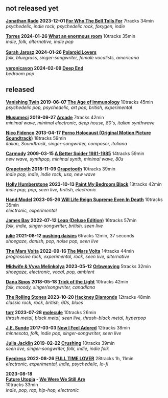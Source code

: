 ## not released yet

**[Jonathan Rado](https://www.last.fm/music/Jonathan+Rado) 2023-12-01 [For Who The Bell Tolls For](https://music.youtube.com/playlist?list=OLAK5uy_mRSndQ8vO9hkbQm8wlv9EMBbRS2GhIEjM)** 7tracks 34min  
*psychedelic, indie rock, psychedelic rock, foxygen, indie*

**[Torres](https://www.last.fm/music/Torres) 2024-01-26 [What an enormous room](https://music.youtube.com/playlist?list=OLAK5uy_nspNBxn0XQNafAnqzMQFrc7ZVj1HMDb3w)** 10tracks 35min  
*indie, folk, alternative, indie pop*

**[Sarah Jarosz](https://www.last.fm/music/Sarah+Jarosz) 2024-01-26 [Polaroid Lovers](https://music.youtube.com/search?q=Sarah+Jarosz+Polaroid+Lovers)** <a href="https://sarahjarosz.bandcamp.com/album/polaroid-lovers" title="bandcamp"><img src="https://s4.bcbits.com/img/favicon/apple-touch-icon.png" width="16" height="16"></a>  
*folk, bluegrass, singer-songwriter, female vocalists, americana*

**[veronicavon](https://www.last.fm/music/veronicavon) 2024-02-09 [Deep End](https://music.youtube.com/search?q=veronicavon+Deep+End "youtube music search")** <a href="https://veronicavon.bandcamp.com/album/deep-end" title="bandcamp"><img src="https://s4.bcbits.com/img/favicon/apple-touch-icon.png" width="16" height="16"></a>  
*bedroom pop*

## released

**[Vanishing Twin](https://www.last.fm/music/Vanishing+Twin) 2019-06-07 [The Age of Immunology](https://music.youtube.com/playlist?list=OLAK5uy_l4K-Kcs8McNGYA93jDEPoMKoF2QSJqug4)** 10tracks 45min  
*psychedelic pop, psychedelic, art pop, british, experimental*

**[Musumeci](https://www.last.fm/music/Musumeci) 2019-09-27 [Arcade](https://music.youtube.com/playlist?list=OLAK5uy_nBnGlvAkDWpG1o610dp6ruotYYl2zeqMs)** 7tracks 42min  
*minimal wave, minimal electronic, deep house, 80's, italian synthwave*

**[Nico Fidenco](https://www.last.fm/music/Nico+Fidenco) 2013-04-17 [Porno Holocaust (Original Motion Picture Soundtrack)](https://music.youtube.com/playlist?list=OLAK5uy_llL7OcZbaZc08hGxkvTRK_s6KHLB_W9N4)** 18tracks 59min  
*italian, Soundtrack, singer-songwriter, composer, italiana*

**[Carmody](https://www.last.fm/music/Carmody) 2009-03-15 [A Better Spider 1981-1985](https://music.youtube.com/playlist?list=OLAK5uy_lhdraz2pBNoKF0xlc7FCrIHU29MFO4TCQ)** 14tracks 59min  
*new wave, synthpop, minimal synth, minimal wave, 80s*

**[Grapetooth](https://www.last.fm/music/Grapetooth) 2018-11-09 [Grapetooth](https://music.youtube.com/playlist?list=OLAK5uy_mL3RwtQQ3vni1h9ameDtYARgHseVCaJK0)** 10tracks 39min  
*indie pop, indie, indie rock, usa, new wave*

**[Holly Humberstone](https://www.last.fm/music/Holly+Humberstone) 2023-10-13 [Paint My Bedroom Black](https://music.youtube.com/playlist?list=OLAK5uy_neQVpHROV2ingO7RZ1aBR4EvPjyHM0AyE)** 13tracks 42min  
*indie pop, pop, seen live, british, electronic*

**[Hand Model](https://www.last.fm/music/Hand+Model) 2023-05-26 [Will Life Reign Supreme Even In Death](https://music.youtube.com/playlist?list=OLAK5uy_nOZkT4ImOsWF6WpdDxTmQtCH9nIYKSrM8)** 10tracks 35min  
*electronic, experimental*

**[James Bay](https://www.last.fm/music/James+Bay) 2022-07-12 [Leap (Deluxe Edition)](https://music.youtube.com/playlist?list=OLAK5uy_n1JXWbb_ISlm5adeyV0fUoqaO1qwv4VBY)** 16tracks 57min  
*folk, indie, singer-songwriter, british, seen live*

**[julie](https://www.last.fm/music/Julie) 2021-08-12 [pushing daisies](https://music.youtube.com/playlist?list=OLAK5uy_mDLFKU-IzBfbcL8C4mgKVcD4tVyM8ap5o)** 6tracks 12min, 37 seconds  
*shoegaze, danish, pop, noise pop, seen live*

**[The Mars Volta](https://www.last.fm/music/The+Mars+Volta) 2022-09-16 [The Mars Volta](https://music.youtube.com/playlist?list=OLAK5uy_ncbCslBt2f30u96B0k7Pi0rmylwqmi0_U)** 14tracks 44min  
*progressive rock, experimental, rock, seen live, alternative*

**[Midwife & Vyva Melinkolya](https://www.last.fm/music/Midwife+&+Vyva+Melinkolya) 2023-05-12 [Orbweaving](https://music.youtube.com/playlist?list=OLAK5uy_lrp8cvzlgN9AVCwsKAQzQvNuUhaymLdyE)** 5tracks 32min  
*shoegaze, electronic, vocal, pop, ambient*

**[Dana Sipos](https://www.last.fm/music/Dana+Sipos) 2018-05-18 [Trick of the Light](https://music.youtube.com/playlist?list=OLAK5uy_nKNSfd96vXWF8vIQcNUIZ0xeK0dfHs8P8)** 10tracks 42min  
*folk, moody, singer/songwriter, canadiana*

**[The Rolling Stones](https://www.last.fm/music/The+Rolling+Stones) 2023-10-20 [Hackney Diamonds](https://music.youtube.com/playlist?list=OLAK5uy_kbNnLNPcv2u6DieeCum5qb3V-SdGKfSgo)** 12tracks 48min  
*classic rock, rock, british, 60s, blues*

**[torr](https://www.last.fm/music/+noredirect/torr) 2023-07-28 [molecule](https://music.youtube.com/playlist?list=OLAK5uy_ly5qi-lJRfojYHLNGiHqr_ncP_zPG60IA)** 10tracks 26min  
*thrash metal, black metal, seen live, thrash-black metal, hyperpop*

**[J.E. Sunde](https://www.last.fm/music/J.E.+Sunde) 2017-03-03 [Now I Feel Adored](https://music.youtube.com/playlist?list=OLAK5uy_kthAE600XWklcJXebaim4dr5XGkcaxyLA)** 12tracks 38min  
*minnesota, folk, indie pop, singer-songwriter, seen live*

**[Julia Jacklin](https://www.last.fm/music/Julia+Jacklin) 2019-02-22 [Crushing](https://music.youtube.com/playlist?list=OLAK5uy_lgwsTsBI_Iv9GTKhLZyWrlkpmYGeN62dQ)** 10tracks 39min  
*seen live, singer-songwriter, folk, indie, indie folk*

**[Eyedress](https://www.last.fm/music/Eyedress) 2022-08-26 [FULL TIME LOVER](https://music.youtube.com/playlist?list=OLAK5uy_lHdEVhwYksdhjR4ZqdrmQ4XQxopw-0QYk)** 28tracks 1h, 11min  
*electronic, experimental, indie, psychedelic, lo-fi*

**2023-08-18**  
**[Future Utopia](https://www.last.fm/music/Future+Utopia) - [We Were We Still Are](https://music.youtube.com/playlist?list=OLAK5uy_l36f9Tf3n2insmXOPgLjZBcd5VCBJOq3I)**  
10tracks 33min  
*indie, pop, rap, hip-hop, electronic*
